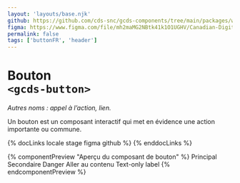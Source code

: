 ```yaml
---
layout: 'layouts/base.njk'
github: https://github.com/cds-snc/gcds-components/tree/main/packages/web/src/components/gcds-button
figma: https://www.figma.com/file/mh2maMG2NBtk41k1O1UGHV/Canadian-Digital-Service%E2%80%A8---GC-Design-System?type=design&node-id=817-4607&mode=design&t=qwNFRgCKhnoUtRXO-0
permalink: false
tags: ['buttonFR', 'header']
---
```


# Bouton <br>`<gcds-button>`

_Autres noms : appel à l’action, lien._

Un bouton est un composant interactif qui met en évidence une action importante ou commune.

{% docLinks locale stage figma github %}
{% enddocLinks %}

{% componentPreview "Aperçu du composant de bouton" %}
<gcds-button button-role="primary">Principal</gcds-button>
<gcds-button button-role="secondary">Secondaire</gcds-button>
<gcds-button button-role="danger">Danger</gcds-button>
<gcds-button button-role="skip-to-content">Aller au contenu</gcds-button>
<gcds-button button-style="text-only">Text-only label</gcds-button>
{% endcomponentPreview %}
